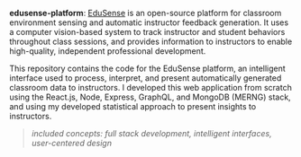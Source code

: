 **edusense-platform**: [EduSense](https://www.edusense.io) is an open-source platform for classroom environment sensing and automatic instructor feedback generation. It uses a computer vision-based system to track instructor and student behaviors throughout class sessions, and provides information to instructors to enable high-quality, independent professional development. 

This repository contains the code for the EduSense platform, an intelligent interface used to process, interpret, and present automatically generated classroom data to instructors. I developed this web application from scratch using the React.js, Node, Express, GraphQL, and MongoDB (MERNG) stack, and using my developed statistical approach to present insights to instructors. 

> *included concepts:  full stack development, intelligent interfaces, user-centered design* 